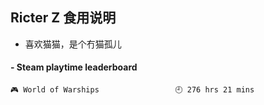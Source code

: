 ## Ricter Z 食用说明
- 喜欢猫猫，是个冇猫孤儿

<!-- steam-box start -->
#### - Steam playtime leaderboard
```text
🎮 World of Warships                 🕘 276 hrs 21 mins
```
<!-- Powered by https://github.com/YouEclipse/steam-box . -->
<!-- steam-box end -->
